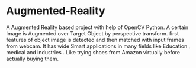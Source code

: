 # Augmented-Reality

A Augmented Reality based project with help of OpenCV Python. A
certain Image is Augmented over Target Object by perspective
transform. first features of object image is detected and then
matched with input frames from webcam. It has wide Smart
applications in many fields like Education , medical and industries . Like trying shoes from Amazon virtually before actually buying them.
